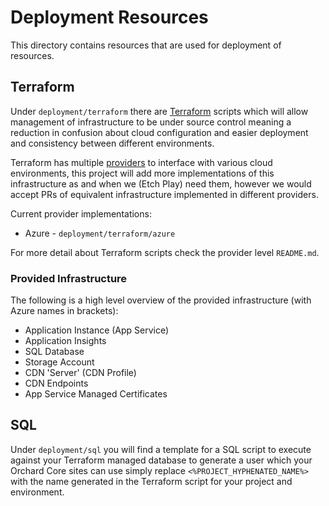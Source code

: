 # Deployment Resources

This directory contains resources that are used for deployment of resources.

## Terraform

Under `deployment/terraform` there are [Terraform](https://www.terraform.io/) scripts which will allow management of infrastructure to be under source control meaning a reduction in confusion about cloud configuration and easier deployment and consistency between different environments.

Terraform has multiple [providers](https://www.terraform.io/docs/providers/index.html) to interface with various cloud environments, this project will add more implementations of this infrastructure as and when we (Etch Play) need them, however we would accept PRs of equivalent infrastructure implemented in different providers.

Current provider implementations:

* Azure - `deployment/terraform/azure`

For more detail about Terraform scripts check the provider level `README.md`.

### Provided Infrastructure

The following is a high level overview of the provided infrastructure (with Azure names in brackets):

* Application Instance (App Service)
* Application Insights
* SQL Database
* Storage Account
* CDN 'Server' (CDN Profile)
* CDN Endpoints
* App Service Managed Certificates

## SQL

Under `deployment/sql` you will find a template for a SQL script to execute against your Terraform managed database to generate a user which your Orchard Core sites can use simply replace `<%PROJECT_HYPHENATED_NAME%>` with the name generated in the Terraform script for your project and environment.

